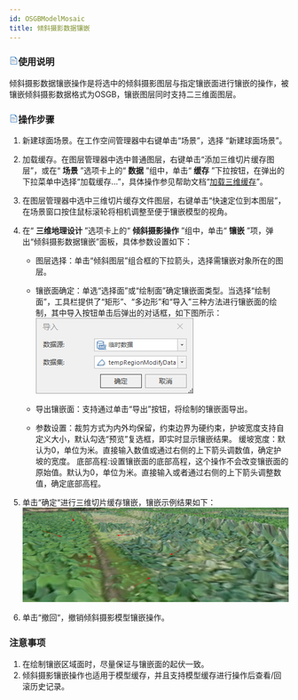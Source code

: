 ```yaml
---
id: OSGBModelMosaic
title: 倾斜摄影数据镶嵌  
---  
```

### ![](../../../img/read.gif)使用说明

倾斜摄影数据镶嵌操作是将选中的倾斜摄影图层与指定镶嵌面进行镶嵌的操作，被镶嵌倾斜摄影数据格式为OSGB，镶嵌图层同时支持二三维面图层。

### ![](../../../img/read.gif)操作步骤

  1. 新建球面场景。在工作空间管理器中右键单击“场景”，选择 “新建球面场景”。
  2. 加载缓存。在图层管理器中选中普通图层，右键单击“添加三维切片缓存图层”，或在“ **场景** ”选项卡上的“ **数据** ”组中，单击“ **缓存** ”下拉按钮，在弹出的下拉菜单中选择“加载缓存...”，具体操作参见帮助文档“[加载三维缓存](../../LayersManagement/CacheButton)”。
  3. 在图层管理器中选中三维切片缓存文件图层，右键单击“快速定位到本图层”，在场景窗口按住鼠标滚轮将相机调整至便于镶嵌模型的视角。
  4. 在“ **三维地理设计** ”选项卡上的“ **倾斜摄影操作** ”组中，单击“ **镶嵌** ”项，弹出“倾斜摄影数据镶嵌”面板，具体参数设置如下： 
      * 图层选择：单击“倾斜图层”组合框的下拉箭头，选择需镶嵌对象所在的图层。
      * 镶嵌面确定：单选“选择面”或“绘制面”确定镶嵌面类型。当选择“绘制面”，工具栏提供了“矩形”、“多边形”和“导入”三种方法进行镶嵌面的绘制，其中导入按钮单击后弹出的对话框，如下图所示：  
![](../img/OSGBModelClip_ExportDialog.png)  
 
      * 导出镶嵌面：支持通过单击“导出”按钮，将绘制的镶嵌面导出。
      * 参数设置：裁剪方式为内外均保留，约束边界为硬约束，护坡宽度支持自定义大小，默认勾选“预览”复选框，即实时显示镶嵌结果。 缓坡宽度：默认为0，单位为米。直接输入数值或通过右侧的上下箭头调数值，确定护坡的宽度。  底部高程:设置镶嵌面的底部高程，这个操作不会改变镶嵌面的原始值。默认为0，单位为米。直接输入或者通过右侧的上下箭头调整数值，确定底部高程。
  5. 单击“确定“进行三维切片缓存镶嵌，镶嵌示例结果如下：
![](../img/OSGBModelMosaicResult.png)  
 
  6. 单击“撤回“，撤销倾斜摄影模型镶嵌操作。

### 注意事项

  1. 在绘制镶嵌区域面时，尽量保证与镶嵌面的起伏一致。
  2. 倾斜摄影镶嵌操作也适用于模型缓存，并且支持模型缓存进行操作后查看/回滚历史记录。






